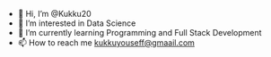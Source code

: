- 👋 Hi, I’m @Kukku20
- 👀 I’m interested in Data Science
- 🌱 I’m currently learning Programming and Full Stack Development
- 📫 How to reach me kukkuyouseff@gmaail.com

<!---
Kukku20/Kukku20 is a ✨ special ✨ repository because its `README.md` (this file) appears on your GitHub profile.
You can click the Preview link to take a look at your changes.
--->
